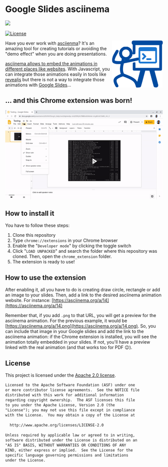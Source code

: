# Google Slides asciinema
<a href="https://chrome.google.com/webstore/detail/google-slides-asciinema/lbaccocfalidoaeacbpabonnljdndmdd"><img src="https://developer.chrome.com/webstore/images/ChromeWebStore_Badge_v2_340x96.png"/></a>

[![License](https://img.shields.io/badge/License-Apache%202.0-blue.svg)](https://opensource.org/licenses/Apache-2.0)

<div>
    <img src="logo.svg"
         alt="Goole Slides asciinema"
         height="150px"
         align="right">
</div>

Have you ever work with [asciienma](https://asciinema.org/)? It's an amazing
tool for creating tutorials or avoiding the "demo effect" when you are doing
presentations.

[asciinema allows to embed the animations in different places
like websites](https://asciinema.org/docs/embedding). With Javascript, you
can integrate those animations easily in tools like
[revealjs](https://revealjs.com/) but there is not a way to integrate those
animations with [Google Slides](https://www.google.com/slides/about/)...

## ... and this Chrome extension was born!
![Animation](animation.gif)

## How to install it

You have to follow these steps:

1. Clone this repository
2. Type `chrome://extensions` in your Chrome browser
3. Enable the "`Developer mode`" by clicking the toggle switch
4. Click "`LOAD UNPACKED`" and search the folder where this repository was
cloned. Then, open the `chrome_extension` folder.
5. The extension is ready to use!

## How to use the extension

After enabling it, all you have to do is creating draw circle, rectangle or
add an image to your slides. Then, add a link to the desired asciinema
animation website. For instance:
[https://asciinema.org/a/14](https://asciinema.org/a/14)

Remember that, if you add `.png` to that URL, you will get a preview for the
asciinema animation. For the previous example, it would be
[https://asciinema.org/a/14.png](https://asciinema.org/a/14.png). So, you can
include that image in your Google slides and add the link to the asciinema
animation: if the Chrome extension is installed, you will see the animation
totally embedded in your slides. If not, you'll have a preview linked with the
real animation (and that works too for PDF :wink:).


## License
This project is licensed under the [Apache 2.0 license](LICENSE).

```
Licensed to the Apache Software Foundation (ASF) under one
or more contributor license agreements.  See the NOTICE file
distributed with this work for additional information
regarding copyright ownership.  The ASF licenses this file
to you under the Apache License, Version 2.0 (the
"License"); you may not use this file except in compliance
with the License.  You may obtain a copy of the License at

  http://www.apache.org/licenses/LICENSE-2.0

Unless required by applicable law or agreed to in writing,
software distributed under the License is distributed on an
"AS IS" BASIS, WITHOUT WARRANTIES OR CONDITIONS OF ANY
KIND, either express or implied.  See the License for the
specific language governing permissions and limitations
under the License.
```
